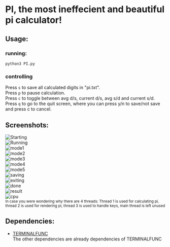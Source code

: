 # PI, the most ineffecient and beautiful pi calculator!  
## Usage:  
### running:  
`python3 PI.py`  
### controlling  
Press `s` to save all calculated digits in "pi.txt".  
Press `p` to pause calculation.  
Press `c` to toggle between avg d/s, current d/s, avg s/d and current s/d.  
Press `q` to go to the quit screen, where you can press y/n to save/not save and press c to cancel.  
  
## Screenshots:  
  
![Starting](https://github.com/lomnom/PI/blob/main/screenshots/starting.png)  
![Running](https://github.com/lomnom/PI/blob/main/screenshots/running.png)  
![mode1](https://github.com/lomnom/PI/blob/main/screenshots/mode1.png)  
![mode2](https://github.com/lomnom/PI/blob/main/screenshots/mode2.png)  
![mode3](https://github.com/lomnom/PI/blob/main/screenshots/mode3.png)  
![mode4](https://github.com/lomnom/PI/blob/main/screenshots/mode4.png)  
![mode5](https://github.com/lomnom/PI/blob/main/screenshots/mode5.png)  
![saving](https://github.com/lomnom/PI/blob/main/screenshots/saving.png)  
![exiting](https://github.com/lomnom/PI/blob/main/screenshots/exiting.png)  
![done](https://github.com/lomnom/PI/blob/main/screenshots/done.png)  
![result](https://github.com/lomnom/PI/blob/main/screenshots/result.png)  
![cpu](https://github.com/lomnom/PI/blob/main/screenshots/cpu.png)  
<sup>In case you were wondering why there are 4 threads: Thread 1 is used for calculating pi, thread 2 is used for rendering pi, thread 3 is used to handle keys, main thread is left unused</sup>  
  
## Dependencies:  
- [TERMINALFUNC](https://github.com/lomnom/TERMINALFUNC)  
The other dependencies are already dependencies of TERMINALFUNC
